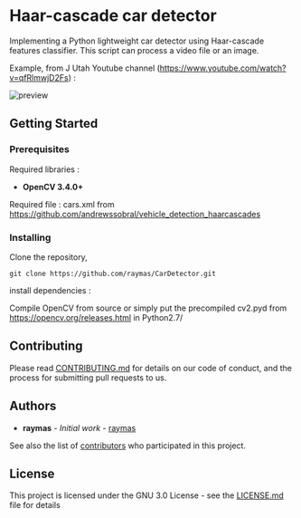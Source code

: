 # Haar-cascade car detector

Implementing a Python lightweight car detector using Haar-cascade features classifier.
This script can process a video file or an image.

Example, from J Utah Youtube channel (https://www.youtube.com/watch?v=qfRlmwjD2Fs) :

![preview](https://raw.githubusercontent.com/raymas/CarDetector/master/Ressources/preview.gif)

## Getting Started

### Prerequisites
Required libraries :
* **OpenCV 3.4.0+**

Required file :
cars.xml from https://github.com/andrewssobral/vehicle_detection_haarcascades

### Installing

Clone the repository,
```
git clone https://github.com/raymas/CarDetector.git
```

install dependencies :

Compile OpenCV from source or simply put the precompiled cv2.pyd from https://opencv.org/releases.html in Python2.7/

## Contributing

Please read [CONTRIBUTING.md]() for details on our code of conduct, and the process for submitting pull requests to us.

## Authors

* **raymas** - *Initial work* - [raymas](https://github.com/raymas)

See also the list of [contributors](https://github.com/raymas/CarDetector/contributors) who participated in this project.

## License

This project is licensed under the GNU 3.0 License - see the [LICENSE.md](LICENSE.md) file for details
